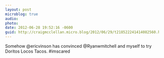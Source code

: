 ```yaml
---
layout: post
microblog: true
audio: 
photo: 
date: 2012-06-28 19:52:16 -0600
guid: http://craigmcclellan.micro.blog/2012/06/29/t218522241414082560.html
---
```

Somehow @ericvinson has convinced @Ryanwmitchell and myself to try Doritos Locos Tacos. #imscared
